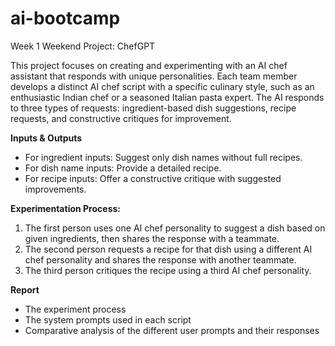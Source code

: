 # ai-bootcamp

Week 1 Weekend Project: ChefGPT 

This project focuses on creating and experimenting with an AI chef assistant that responds with unique personalities. Each team member develops a distinct AI chef script with a specific culinary style, such as an enthusiastic Indian chef or a seasoned Italian pasta expert. The AI responds to three types of requests: ingredient-based dish suggestions, recipe requests, and constructive critiques for improvement.

**Inputs & Outputs** 
- For ingredient inputs: Suggest only dish names without full recipes.
- For dish name inputs: Provide a detailed recipe.
- For recipe inputs: Offer a constructive critique with suggested improvements.

**Experimentation Process:**
1. The first person uses one AI chef personality to suggest a dish based on given ingredients, then shares the response with a teammate.
2. The second person requests a recipe for that dish using a different AI chef personality and shares the response with another teammate.
3. The third person critiques the recipe using a third AI chef personality.

**Report**
- The experiment process
- The system prompts used in each script
- Comparative analysis of the different user prompts and their responses


